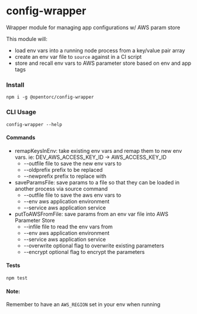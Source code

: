 # config-wrapper
Wrapper module for managing app configurations w/ AWS param store

This module will:
- load env vars into a running node process from a key/value pair array
- create an env var file to `source` against in a CI script
- store and recall env vars to AWS parameter store based on env and app tags

### Install
`npm i -g @opentorc/config-wrapper`

### CLI Usage
`config-wrapper --help` 
#### Commands
- remapKeysInEnv: take existing env vars and remap them to new env vars. ie: DEV_AWS_ACCESS_KEY_ID -> AWS_ACCESS_KEY_ID
    * --outfile file to save the new env vars to
    * --oldprefix prefix to be replaced
    * --newprefix prefix to replace with
- saveParamsFile: save params to a file so that they can be loaded in another process via source command
    * --outfile file to save the aws env vars to
    * --env aws application environment
    * --service aws application service
- putToAWSFromFile: save params from an env var file into AWS Parameter Store
    * --infile file to read the env vars from
    * --env aws application environment
    * --service aws application service
    * --overwrite optional flag to overwrite existing parameters
    * --encrypt optional flag to encrypt the parameters

#### Tests
`npm test` 

#### Note:
Remember to have an `AWS_REGION` set in your env when running